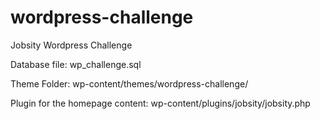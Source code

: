 # wordpress-challenge
Jobsity Wordpress Challenge

Database file: wp_challenge.sql

Theme Folder: wp-content/themes/wordpress-challenge/

Plugin for the homepage content: wp-content/plugins/jobsity/jobsity.php
